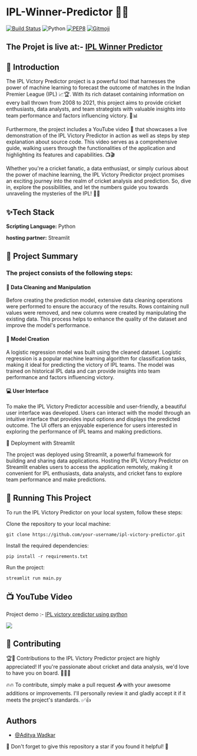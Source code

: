 # IPL-Winner-Predictor 🏏🔮

[![Build Status](https://travis-ci.org/swapagarwal/JARVIS-on-Messenger.svg?branch=master)](https://travis-ci.org/swapagarwal/JARVIS-on-Messenger)
![Python](https://img.shields.io/badge/python-3.7.7-blue.svg)
[![PEP8](https://img.shields.io/badge/code%20style-pep8-orange.svg)](https://www.python.org/dev/peps/pep-0008/)
[![Gitmoji](https://img.shields.io/badge/gitmoji-%20🚀%20🐳-FFDD67.svg)](https://gitmoji.carloscuesta.me)

## The Projet is live at:- [IPL Winner Predictor](https://iplpredictor.streamlit.app/)

## 📖 Introduction
The IPL Victory Predictor project is a powerful tool that harnesses the power of machine learning to forecast the outcome of matches in the Indian Premier League (IPL) 📈🏆. With its rich dataset containing information on every ball thrown from 2008 to 2021, this project aims to provide cricket enthusiasts, data analysts, and team strategists with valuable insights into team performance and factors influencing victory. 💪📊

Furthermore, the project includes a YouTube video 🎥 that showcases a live demonstration of the IPL Victory Predictor in action as well as steps by step explanation about source code. This video serves as a comprehensive guide, walking users through the functionalities of the application and highlighting its features and capabilities. 📺🎬

Whether you're a cricket fanatic, a data enthusiast, or simply curious about the power of machine learning, the IPL Victory Predictor project promises an exciting journey into the realm of cricket analysis and prediction. So, dive in, explore the possibilities, and let the numbers guide you towards unraveling the mysteries of the IPL! 🏏🔮


## ✨Tech Stack

**Scripting Language:** Python

**hosting partner:** Streamlit

## 📑 Project Summary
### The project consists of the following steps:
#### 🧹 Data Cleaning and Manipulation

Before creating the prediction model, extensive data cleaning operations were performed to ensure the accuracy of the results. Rows containing null values were removed, and new columns were created by manipulating the existing data. This process helps to enhance the quality of the dataset and improve the model's performance.

#### 🔬 Model Creation

A logistic regression model was built using the cleaned dataset. Logistic regression is a popular machine learning algorithm for classification tasks, making it ideal for predicting the victory of IPL teams. The model was trained on historical IPL data and can provide insights into team performance and factors influencing victory.

#### 💻 User Interface

To make the IPL Victory Predictor accessible and user-friendly, a beautiful user interface was developed. Users can interact with the model through an intuitive interface that provides input options and displays the predicted outcome. The UI offers an enjoyable experience for users interested in exploring the performance of IPL teams and making predictions.

🚀 Deployment with Streamlit

The project was deployed using Streamlit, a powerful framework for building and sharing data applications. Hosting the IPL Victory Predictor on Streamlit enables users to access the application remotely, making it convenient for IPL enthusiasts, data analysts, and cricket fans to explore team performance and make predictions.


## 🔧 Running This Project 

To run the IPL Victory Predictor on your local system, follow these steps:

Clone the repository to your local machine:
```
git clone https://github.com/your-username/ipl-victory-predictor.git
```

Install the required dependencies:
```
pip install -r requirements.txt
```
Run the project:
```
streamlit run main.py
```

## 📺 YouTube Video
Project demo :- [IPL victory predictor using python](https://youtu.be/t63T4-ZvMhM)

<img src="https://github.com/AdityaWadkar/IPL-Winner-Predictor/assets/67093170/dc9a5d42-a0be-44ce-87eb-24bbc021745e">

## 🤝 Contributing 
🏆🏏 Contributions to the IPL Victory Predictor project are highly appreciated! If you're passionate about cricket and data analysis, we'd love to have you on board. 🤝🌟✨

🔥🔥 To contribute, simply make a pull request 📥 with your awesome additions or improvements. I'll personally review it and gladly accept it if it meets the project's standards. ✅👍

## Authors

- [@Aditya Wadkar](https://www.github.com/AdityaWadkar)


🌟 Don't forget to give this repository a star if you found it helpful! 🌟
